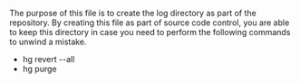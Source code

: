 The purpose of this file is to create the log directory as part of the repository. By creating this file as part of source code control, you are able to keep this directory in case you need to perform the following commands to unwind a mistake.

* hg revert --all
* hg purge